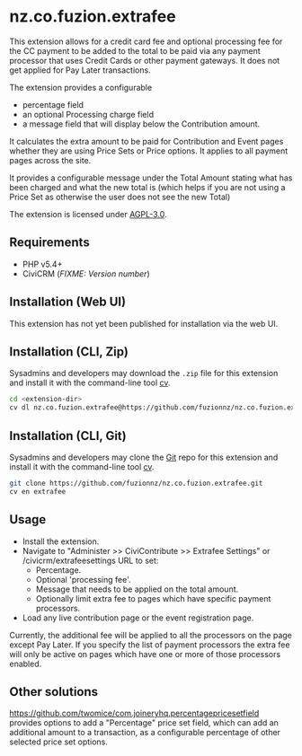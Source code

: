 # nz.co.fuzion.extrafee

This extension allows for a credit card fee and optional processing fee for the CC payment to be added to the total to be paid via any payment processor that uses Credit Cards or other payment gateways. It does not get applied for Pay Later transactions.

The extension provides a configurable 
- percentage field
- an optional Processing charge field
- a message field that will display below the Contribution amount.

It calculates the extra amount to be paid for Contribution and Event pages whether they are using Price Sets or Price options. It applies to all payment pages across the site.

It provides a configurable message under the Total Amount stating what has been charged and what the new total is (which helps if you are not using a Price Set as otherwise the user does not see the new Total)

The extension is licensed under [AGPL-3.0](LICENSE.txt).

## Requirements

* PHP v5.4+
* CiviCRM (*FIXME: Version number*)

## Installation (Web UI)

This extension has not yet been published for installation via the web UI.

## Installation (CLI, Zip)

Sysadmins and developers may download the `.zip` file for this extension and
install it with the command-line tool [cv](https://github.com/civicrm/cv).

```bash
cd <extension-dir>
cv dl nz.co.fuzion.extrafee@https://github.com/fuzionnz/nz.co.fuzion.extrafee/archive/master.zip
```

## Installation (CLI, Git)

Sysadmins and developers may clone the [Git](https://en.wikipedia.org/wiki/Git) repo for this extension and
install it with the command-line tool [cv](https://github.com/civicrm/cv).

```bash
git clone https://github.com/fuzionnz/nz.co.fuzion.extrafee.git
cv en extrafee
```

## Usage

- Install the extension.
- Navigate to "Administer >> CiviContribute >> Extrafee Settings" or /civicrm/extrafeesettings URL to set:
  - Percentage.
  - Optional 'processing fee'.
  - Message that needs to be applied on the total amount.
  - Optionally limit extra fee to pages which have specific payment processors.
- Load any live contribution page or the event registration page.

Currently, the additional fee will be applied to all the processors on the page except Pay Later.
If you specify the list of payment processors the extra fee will only be active on pages which have one or more of those processors enabled.

## Other solutions

https://github.com/twomice/com.joineryhq.percentagepricesetfield provides options to add a "Percentage" price set field, which can add an additional amount to a transaction, as a configurable percentage of other selected price set options.
